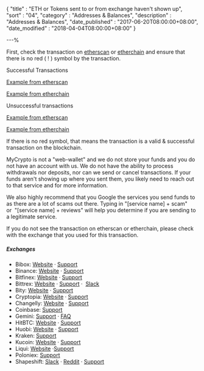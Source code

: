 {
"title"       : "ETH or Tokens sent to or from exchange haven't shown up",
"sort"        : "04",
"category"    : "Addresses & Balances",
"description" : "Addresses & Balances",
"date_published" : "2017-06-20T08:00:00+08:00",
"date_modified"  : "2018-04-04T08:00:00+08:00"
}

---%


First, check the transaction on [etherscan](https://etherscan.io/) or [etherchain](https://www.etherchain.org/) and ensure that there is no red ( ! ) symbol by the transaction.

Successful Transactions

[Example from etherscan](https://etherscan.io/tx/0xcde5a30a1a1514919e9c357d4e89211701aa22a741936ad9516c2987d8b097c9)

[Example from etherchain](https://www.etherchain.org/tx/ffe8f6aee3c027c17a156ba46dae34c22fc13382efdc382a59f8d5938c88c66d)

Unsuccessful transactions

[Example from etherscan](https://etherscan.io/tx/0xf9c8514fad47eb54a414930563aabfeceb465c9f308f5f294a37edd0d669243c)

[Example from etherchain](https://www.etherchain.org/tx/f9c8514fad47eb54a414930563aabfeceb465c9f308f5f294a37edd0d669243c)

If there is no red symbol, that means the transaction is a valid & successful transaction on the blockchain.

MyCrypto is not a "web-wallet" and we do not store your funds and you do not have an account with us. We do not have the ability to process withdrawals nor deposits, nor can we send or cancel transactions. If your funds aren't showing up where you sent them, you likely need to reach out to that service and for more information.

We also highly recommend that you Google the services you send funds to as there are a lot of scams out there. Typing in "[service name] + scam" or  "[service name] + reviews" will help you determine if you are sending to a legitimate service.

If you do not see the transaction on etherscan or etherchain, please check with the exchange that you used for this transaction.

##### Exchanges

*  Bibox:                     [Website](https://www.bibox.com/) · [Support](https://bibox.zendesk.com/hc/en-us/categories/115000398333-Support)
*  Binance:                   [Website](https://www.binance.com/) · [Support](https://support.binance.com/hc/en-us)
*  Bitfinex:                  [Website](https://www.bitfinex.com/) · [Support](https://www.bitfinex.com/support)
*  Bittrex:                   [Website](https://bittrex.com/Home/Markets) · [Support](https://bittrex.com/Home/Contact) ·  [Slack](http://slack.bittrex.com/)
*  Bity:                      [Website](https://bity.com/af/jshkb37v) · [Support](mailto:support@bity.com)
*  Cryptopia:                 [Website](https://www.cryptopia.co.nz/) · [Support](https://www.cryptopia.co.nz/Support)
*  Changelly:                 [Website](https://changelly.com/about) · [Support](mailto:support@changelly.com)
*  Coinbase:                  [Support](https://support.coinbase.com/)
*  Gemini:                    [Support](https://gemini24.zendesk.com/hc/en-us/requests/new) · [FAQ](https://gemini24.zendesk.com/hc/en-us)
*  HitBTC:                    [Website](https://hitbtc.com/) · [Support](https://support.hitbtc.com/hc/en-us)
*  Huobi:                     [Website](https://www.huobi.pro/) · [Support](mailto:support@huobi.pro)
*  Kraken:                    [Support](https://support.kraken.com/hc/en-us)
*  Kucoin:                    [Website](https://www.kucoin.com/#/) · [Support](http://kucoin.udesk.cn/im_client/?web_plugin_id=36121&language=en-us)
*  Liqui:                     [Website](https://liqui.io/) ·[Support](https://liqui.freshdesk.com/support/home)
*  Poloniex:                  [Support](https://poloniex.com/support/)
*  Shapeshift:                [Slack](https://shapeshiftcommunity.herokuapp.com/) · [Reddit](https://www.reddit.com/r/shapeshiftio) · [Support](https://shapeshift.zendesk.com/hc/en-us/requests/new)
